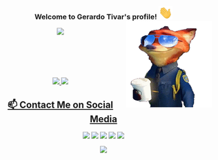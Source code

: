 <h3 align="center">
  Welcome to Gerardo Tivar's profile!
  <img src="https://github.com/GerardoTovar/GerardoTovar/raw/main/images/Hi.gif" width="32">
  <a href="#"><img align="right" src="https://github.com/GerardoTovar/GerardoTovar/raw/main/images/nick.gif" width="200 " height="200" /></a>
</h3>

<p align="center">
  <a href="https://github.com/DenverCoder1/readme-typing-svg"><img src="https://readme-typing-svg.herokuapp.com?center=true&vCenter=true&lines=Full-Stack+web+and+app+developer;Experienced+UI%2FUX+Design;4+%2B+Years+Of+Coding+Experience;Always+Learning+New+Things"></a>
</p>

<br /><br /><br /><br />
<div align="center">
  <a href="https://github.com/GerardoTovar">
  <img height="180em" src="https://github-readme-stats.vercel.app/api?username=GerardoTovar&show_icons=true&count_private=true&theme=tokyonight"/>
  <img height="180em" src="http://github-readme-streak-stats.herokuapp.com?user=GerardoTovar&theme=github-dark-blue&date_format=M%20j%5B%2C%20Y%5D&stroke=DD2727&ring=DD2727&dates=45E9FF&background=1A1B27"/>
</div>
<h2 align="center"> 📫 Contact Me on Social Media </h2>

<p align="center">
   <a href="https://www.linkedin.com/in/GerardoTovar" target="_blank"><img src="https://img.shields.io/badge/-LinkedIn-%230077B5?style=for-the-badge&logo=linkedin&logoColor=white" target="_blank"></a> 
   <a href = "mailto:gerardotovarbarragan@gmail.com"><img src="https://img.shields.io/badge/-gmail-c14438?style=for-the-badge&logo=Gmail&logoColor=ffffff" target="_blank"></a>
  <a href="https://www.youtube.com/channel/UC6biOTFpDamFwyPw9jedy7w" target="_blank"><img src="https://img.shields.io/badge/YouTube-FF0000?style=for-the-badge&logo=youtube&logoColor=white" target="_blank"></a>
  <a href="https://instagram.com/gerardotovarbarragan" target="_blank"><img src="https://img.shields.io/badge/-Instagram-%23E4405F?style=for-the-badge&logo=instagram&logoColor=white" target="_blank"></a>
 	<a href="https://www.twitch.tv/z0k117" target="_blank"><img src="https://img.shields.io/badge/Twitch-9146FF?style=for-the-badge&logo=twitch&logoColor=white" target="_blank"></a>
 <!-- <a href="https://discord.gg/" target="_blank"><img src="https://img.shields.io/badge/Discord-7289DA?style=for-the-badge&logo=discord&logoColor=white" target="_blank"></a> -->
</p>
  
<p align="center">
  <a href="https://github.com/GerardoTovar" alt="https://github.com/GerardoTovar"><img src="https://img.shields.io/static/v1?style=for-the-badge&label=CREATED%20BY&message=GerardoTovar&color=000000"></a>
</p>
